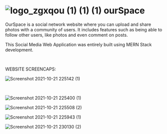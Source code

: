   #  ![logo_zgxqou (1) (1) (1)](https://user-images.githubusercontent.com/45349730/138401881-c90caf43-c698-4f97-b1ba-e56b8d53e83f.png)  ourSpace

  
  OurSpace is a social network website where you can upload and share photos with a community of users. It includes features such as being able to follow other users, 
  like photos and even comment on posts.
  
  This Social Media Web Application was entirely built using MERN Stack development.

<br>


WEBSITE SCREENCAPS:

![Screenshot 2021-10-21 225142 (1)](https://user-images.githubusercontent.com/45349730/138402381-a2130381-9fc5-4f4f-aa60-3ab924e4d675.png)

<br>

![Screenshot 2021-10-21 225400 (1)](https://user-images.githubusercontent.com/45349730/138402507-eaa8bbc5-73d6-4160-b5f0-3342cc8ffdaf.png)

![Screenshot 2021-10-21 225508 (2)](https://user-images.githubusercontent.com/45349730/138402811-9cb275cf-4e34-4704-b7f2-419885512ed0.png)

![Screenshot 2021-10-21 225943 (1)](https://user-images.githubusercontent.com/45349730/138402553-d60b4498-ccb1-4d98-9614-5dc017dd61eb.png)

![Screenshot 2021-10-21 230130 (2)](https://user-images.githubusercontent.com/45349730/138402943-c7e0a1f5-4cb9-4907-b051-af0cf0439eac.png)





